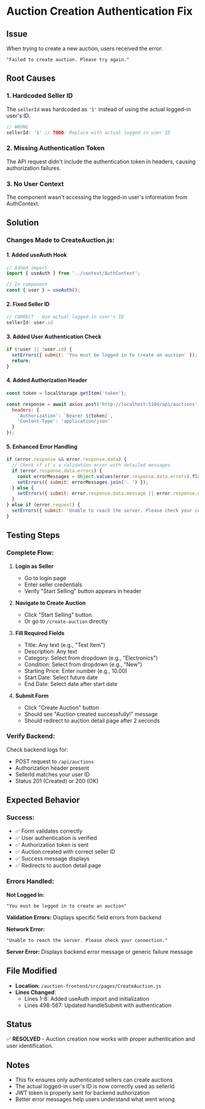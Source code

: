 # Auction Creation Authentication Fix

## Issue
When trying to create a new auction, users received the error:
```
"Failed to create auction. Please try again."
```

## Root Causes

### 1. Hardcoded Seller ID
The `sellerId` was hardcoded as `'1'` instead of using the actual logged-in user's ID.

```javascript
// WRONG
sellerId: '1' // TODO: Replace with actual logged-in user ID
```

### 2. Missing Authentication Token
The API request didn't include the authentication token in headers, causing authorization failures.

### 3. No User Context
The component wasn't accessing the logged-in user's information from AuthContext.

## Solution

### Changes Made to CreateAuction.js:

#### 1. Added useAuth Hook
```javascript
// Added import
import { useAuth } from '../context/AuthContext';

// In component
const { user } = useAuth();
```

#### 2. Fixed Seller ID
```javascript
// CORRECT - Use actual logged-in user's ID
sellerId: user.id
```

#### 3. Added User Authentication Check
```javascript
if (!user || !user.id) {
  setErrors({ submit: 'You must be logged in to create an auction' });
  return;
}
```

#### 4. Added Authorization Header
```javascript
const token = localStorage.getItem('token');

const response = await axios.post('http://localhost:5104/api/auctions', auctionData, {
  headers: {
    'Authorization': `Bearer ${token}`,
    'Content-Type': 'application/json'
  }
});
```

#### 5. Enhanced Error Handling
```javascript
if (error.response && error.response.data) {
  // Check if it's a validation error with detailed messages
  if (error.response.data.errors) {
    const errorMessages = Object.values(error.response.data.errors).flat();
    setErrors({ submit: errorMessages.join('. ') });
  } else {
    setErrors({ submit: error.response.data.message || error.response.data.title || 'Failed to create auction' });
  }
} else if (error.request) {
  setErrors({ submit: 'Unable to reach the server. Please check your connection.' });
}
```

## Testing Steps

### Complete Flow:

1. **Login as Seller**
   - Go to login page
   - Enter seller credentials
   - Verify "Start Selling" button appears in header

2. **Navigate to Create Auction**
   - Click "Start Selling" button
   - Or go to `/create-auction` directly

3. **Fill Required Fields**
   - Title: Any text (e.g., "Test Item")
   - Description: Any text
   - Category: Select from dropdown (e.g., "Electronics")
   - Condition: Select from dropdown (e.g., "New")
   - Starting Price: Enter number (e.g., 10.00)
   - Start Date: Select future date
   - End Date: Select date after start date

4. **Submit Form**
   - Click "Create Auction" button
   - Should see "Auction created successfully!" message
   - Should redirect to auction detail page after 2 seconds

### Verify Backend:
Check backend logs for:
- POST request to `/api/auctions`
- Authorization header present
- SellerId matches your user ID
- Status 201 (Created) or 200 (OK)

## Expected Behavior

### Success:
- ✅ Form validates correctly
- ✅ User authentication is verified
- ✅ Authorization token is sent
- ✅ Auction created with correct seller ID
- ✅ Success message displays
- ✅ Redirects to auction detail page

### Errors Handled:

**Not Logged In:**
```
"You must be logged in to create an auction"
```

**Validation Errors:**
Displays specific field errors from backend

**Network Error:**
```
"Unable to reach the server. Please check your connection."
```

**Server Error:**
Displays backend error message or generic failure message

## File Modified
- **Location**: `/auction-frontend/src/pages/CreateAuction.js`
- **Lines Changed**:
  - Lines 1-8: Added useAuth import and initialization
  - Lines 498-567: Updated handleSubmit with authentication

## Status
✅ **RESOLVED** - Auction creation now works with proper authentication and user identification.

## Notes
- This fix ensures only authenticated sellers can create auctions
- The actual logged-in user's ID is now correctly used as sellerId
- JWT token is properly sent for backend authorization
- Better error messages help users understand what went wrong
